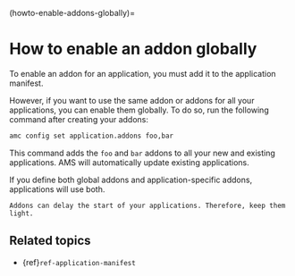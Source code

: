 (howto-enable-addons-globally)=
# How to enable an addon globally

To enable an addon for an application, you must add it to the application manifest.

However, if you want to use the same addon or addons for all your applications, you can enable them globally. To do so, run the following command after creating your addons:

```bash
amc config set application.addons foo,bar
```

This command adds the `foo` and `bar` addons to all your new and existing applications. AMS will automatically update existing applications.

If you define both global addons and application-specific addons, applications will use both.

```{caution}
Addons can delay the start of your applications. Therefore, keep them light.
```

## Related topics
* {ref}`ref-application-manifest`
